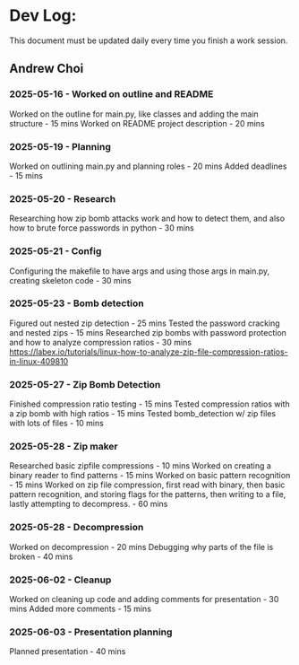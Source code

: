 # Dev Log:

This document must be updated daily every time you finish a work session.

## Andrew Choi

### 2025-05-16 - Worked on outline and README
Worked on the outline for main.py, like classes and adding the main structure - 15 mins
Worked on README project description - 20 mins

### 2025-05-19 - Planning
Worked on outlining main.py and planning roles - 20 mins
Added deadlines - 15 mins

### 2025-05-20 - Research
Researching how zip bomb attacks work and how to detect them, and also how to brute force passwords in python - 30 mins

### 2025-05-21 - Config
Configuring the makefile to have args and using those args in main.py, creating skeleton code - 30 mins

### 2025-05-23 - Bomb detection
Figured out nested zip detection - 25 mins
Tested the password cracking and nested zips - 15 mins
Researched zip bombs with password protection and how to analyze compression ratios - 30 mins
https://labex.io/tutorials/linux-how-to-analyze-zip-file-compression-ratios-in-linux-409810

### 2025-05-27 - Zip Bomb Detection
Finished compression ratio testing - 15 mins
Tested compression ratios with a zip bomb with high ratios - 15 mins
Tested bomb_detection w/ zip files with lots of files - 10 mins

### 2025-05-28 - Zip maker
Researched basic zipfile compressions - 10 mins
Worked on creating a binary reader to find patterns - 15 mins
Worked on basic pattern recognition - 15 mins
Worked on zip file compression, first read with binary, then basic pattern recognition, and storing flags for the patterns, then writing to a file, lastly attempting to decompress. - 60 mins

### 2025-05-28 - Decompression
Worked on decompression - 20 mins
Debugging why parts of the file is broken - 40 mins

### 2025-06-02 - Cleanup
Worked on cleaning up code and adding comments for presentation - 30 mins
Added more comments - 15 mins

### 2025-06-03 - Presentation planning
Planned presentation - 40 mins